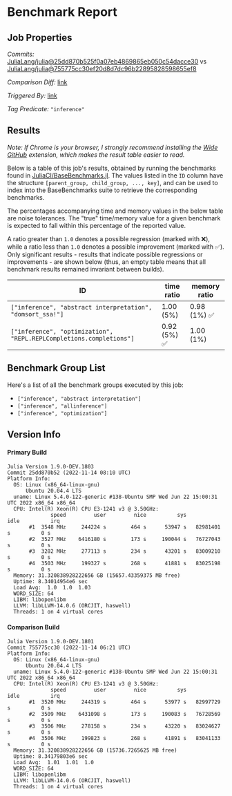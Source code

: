# Benchmark Report

## Job Properties

*Commits:* [JuliaLang/julia@25dd870b525f0a07eb4869865eb050c54dacce30](https://github.com/JuliaLang/julia/commit/25dd870b525f0a07eb4869865eb050c54dacce30) vs [JuliaLang/julia@755775cc30ef20d8d7dc96b22895828598655ef8](https://github.com/JuliaLang/julia/commit/755775cc30ef20d8d7dc96b22895828598655ef8)

*Comparison Diff:* [link](https://github.com/JuliaLang/julia/compare/755775cc30ef20d8d7dc96b22895828598655ef8..25dd870b525f0a07eb4869865eb050c54dacce30)

*Triggered By:* [link](https://github.com/JuliaLang/julia/pull/47555)

*Tag Predicate:* `"inference"`

## Results

*Note: If Chrome is your browser, I strongly recommend installing the [Wide GitHub](https://chrome.google.com/webstore/detail/wide-github/kaalofacklcidaampbokdplbklpeldpj?hl=en)
extension, which makes the result table easier to read.*

Below is a table of this job's results, obtained by running the benchmarks found in
[JuliaCI/BaseBenchmarks.jl](https://github.com/JuliaCI/BaseBenchmarks.jl). The values
listed in the `ID` column have the structure `[parent_group, child_group, ..., key]`,
and can be used to index into the BaseBenchmarks suite to retrieve the corresponding
benchmarks.

The percentages accompanying time and memory values in the below table are noise tolerances. The "true"
time/memory value for a given benchmark is expected to fall within this percentage of the reported value.

A ratio greater than `1.0` denotes a possible regression (marked with :x:), while a ratio less
than `1.0` denotes a possible improvement (marked with :white_check_mark:). Only significant results - results
that indicate possible regressions or improvements - are shown below (thus, an empty table means that all
benchmark results remained invariant between builds).

| ID | time ratio | memory ratio |
|----|------------|--------------|
| `["inference", "abstract interpretation", "domsort_ssa!"]` | 1.00 (5%)  | 0.98 (1%) :white_check_mark: |
| `["inference", "optimization", "REPL.REPLCompletions.completions"]` | 0.92 (5%) :white_check_mark: | 1.00 (1%)  |

## Benchmark Group List

Here's a list of all the benchmark groups executed by this job:

- `["inference", "abstract interpretation"]`
- `["inference", "allinference"]`
- `["inference", "optimization"]`

## Version Info

#### Primary Build

```
Julia Version 1.9.0-DEV.1803
Commit 25dd870b52 (2022-11-14 08:10 UTC)
Platform Info:
  OS: Linux (x86_64-linux-gnu)
      Ubuntu 20.04.4 LTS
  uname: Linux 5.4.0-122-generic #138-Ubuntu SMP Wed Jun 22 15:00:31 UTC 2022 x86_64 x86_64
  CPU: Intel(R) Xeon(R) CPU E3-1241 v3 @ 3.50GHz: 
              speed         user         nice          sys         idle          irq
       #1  3548 MHz     244224 s        464 s      53947 s   82981401 s          0 s
       #2  3527 MHz    6416180 s        173 s     190044 s   76727043 s          0 s
       #3  3282 MHz     277113 s        234 s      43201 s   83009210 s          0 s
       #4  3503 MHz     199327 s        268 s      41881 s   83025198 s          0 s
  Memory: 31.320838928222656 GB (15657.43359375 MB free)
  Uptime: 8.34014954e6 sec
  Load Avg:  1.0  1.0  1.03
  WORD_SIZE: 64
  LIBM: libopenlibm
  LLVM: libLLVM-14.0.6 (ORCJIT, haswell)
  Threads: 1 on 4 virtual cores

```

#### Comparison Build

```
Julia Version 1.9.0-DEV.1801
Commit 755775cc30 (2022-11-14 06:21 UTC)
Platform Info:
  OS: Linux (x86_64-linux-gnu)
      Ubuntu 20.04.4 LTS
  uname: Linux 5.4.0-122-generic #138-Ubuntu SMP Wed Jun 22 15:00:31 UTC 2022 x86_64 x86_64
  CPU: Intel(R) Xeon(R) CPU E3-1241 v3 @ 3.50GHz: 
              speed         user         nice          sys         idle          irq
       #1  3520 MHz     244319 s        464 s      53977 s   82997729 s          0 s
       #2  3509 MHz    6431098 s        173 s     190083 s   76728569 s          0 s
       #3  3506 MHz     278158 s        234 s      43220 s   83024627 s          0 s
       #4  3506 MHz     199823 s        268 s      41891 s   83041133 s          0 s
  Memory: 31.320838928222656 GB (15736.7265625 MB free)
  Uptime: 8.34179803e6 sec
  Load Avg:  1.01  1.01  1.0
  WORD_SIZE: 64
  LIBM: libopenlibm
  LLVM: libLLVM-14.0.6 (ORCJIT, haswell)
  Threads: 1 on 4 virtual cores

```
